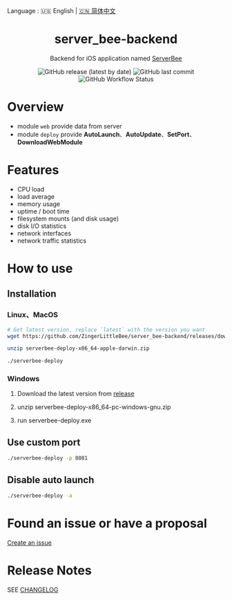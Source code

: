 Language : 🇺🇸 English | [🇨🇳 简体中文](./README.zh-CN.md)

<center>
    <h1>server_bee-backend</h1>
</center>

<div align="center">

Backend for iOS application named [ServerBee](https://apps.apple.com/us/app/serverbee/id6443553714)

![GitHub release (latest by date)](https://img.shields.io/github/v/release/ZingerLittleBee/server_bee-backend?style=flat-square)
![GitHub last commit](https://img.shields.io/github/last-commit/ZingerLittleBee/server_bee-backend?style=flat-square)
![GitHub Workflow Status](https://img.shields.io/github/workflow/status/ZingerLittleBee/server_bee-backend/Release?style=flat-square)

</div>

# Overview
- module `web` provide data from server
- module `deploy` provide **AutoLaunch**、**AutoUpdate**、**SetPort**、**DownloadWebModule**

# Features

- CPU load
- load average
- memory usage
- uptime / boot time
- filesystem mounts (and disk usage)
- disk I/O statistics
- network interfaces
- network traffic statistics

# How to use

## Installation

### Linux、MacOS

```bash
# Get latest version, replace `latest` with the version you want
wget https://github.com/ZingerLittleBee/server_bee-backend/releases/download/latest/serverbee-deploy-x86_64-apple-darwin.zip

unzip serverbee-deploy-x86_64-apple-darwin.zip

./serverbee-deploy
```

### Windows
1. Download the latest version from [release](https://github.com/ZingerLittleBee/server_bee-backend/releases)

2. unzip serverbee-deploy-x86_64-pc-windows-gnu.zip

3. run serverbee-deploy.exe

## Use custom port
```bash
./serverbee-deploy -p 8081
```

## Disable auto launch
```bash
./serverbee-deploy -a
```

# Found an issue or have a proposal
[Create an issue](https://github.com/zingerlittlebee/server_bee-backend/issues/new)

# Release Notes
SEE [CHANGELOG](CHANGELOG.md)
